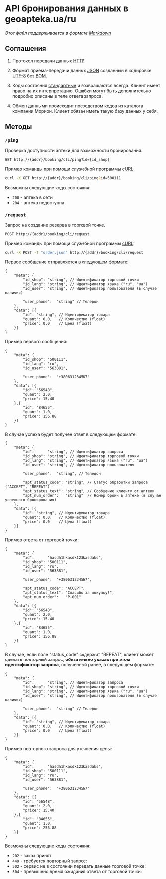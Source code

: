 # API бронирования данных в geoapteka.ua/ru
*Этот файл поддерживается в формате [Markdown]*

## Соглашения
1. Протокол передачи данных [HTTP]

2. Формат приема-передачи данных [JSON] созданный в кодировке [UTF-8] без [BOM].

3. Коды состояния [стандартные](http://en.wikipedia.org/wiki/List_of_HTTP_status_codes) и возвращаются всегда. Клиент имеет право на их интерпретацию. Ошибки могут быть дополнительно подробно описаны в теле ответа запроса.

4. Обмен данными происходит посредством кодов из каталога компании Морион. Клиент обязан иметь такую базу данных у себя. 

## Методы

### `/ping`
Проверка доступности аптеки для возможности бронирования.
```
GET http://{addr}/booking/cli/ping?id={id_shop}
```

Пример команды при помощи служебной программы [cURL]:
```sh
curl -X GET http://{addr}/booking/cli/ping?id=500111
```

Возможны следующие коды состояния:
* `200` - аптека в сети
* `204` - аптека недоступна

### `/request`
Запрос на создание резерва в торговой точке.
```
POST http://{addr}/booking/cli/request
```

Пример команды при помощи служебной программы [cURL]:
```sh
curl -X POST -T "order.json" http://{addr}/booking/cli/request
```

Первое сообщение отправляется в следующем формате:
```
{
    "meta": {
        "id_shop": "string", // Идентификатор торговой точки
        "id_lang": "string", // Идентификатор языка ("ru", "ua")
        "id_user": "string", // Идентификатор пользователя (в случае наличия)

        "user_phone":  "string" // Телефон
    },
    "data": [{
        "id": "string", // Идентификатор товара
        "quant": 0.0,   // Количество (float)
        "price": 0.0    // Цена (float)
    }]
}
```

Пример первого сообщения:
```
{
    "meta": {
        "id_shop": "500111",
        "id_lang": "ru",
        "id_user": "563881",

        "user_phone":  "+380631234567"
    },
    "data": [{
        "id": "56548",
        "quant": 2.0,
        "price": 15.40
    },{
        "id": "84655",
        "quant": 1.0,
        "price": 156.88
    }]
}
```

В случае успеха будет получен ответ в следующем формате:
```
{
    "meta": {
        "id":      "string", // Идентификатор запроса
        "id_shop": "string", // Идентификатор торговой точки
        "id_lang": "string", // Идентификатор языка ("ru", "ua")
        "id_user": "string", // Идентификатор пользователя

        "user_phone":  "string", // Телефон

        "apt_status_code": "string", // Статус обработки запроса ("ACCEPT", "REPEAT")
        "apt_status_text": "string", // Сообщение клиенту от аптеки
        "apt_num_order":   "string"  // Номер брони в аптеке (в случае успешного бронирования)
    },
    "data": [{
        "id": "string", // Идентификатор товара
        "quant": 0.0,   // Количество (float)
        "price": 0.0    // Цена (float)
    }]
}
```

Пример ответа от торговой точки:
```
{
    "meta": {
        "id":      "hasdh1hkasdk123kasdaks",
        "id_shop": "500111",
        "id_lang": "ru",
        "id_user": "563881",

        "user_phone":  "+380631234567",

        "apt_status_code": "ACCEPT",
        "apt_status_text": "Спасибо за покупку!",
        "apt_num_order":   "P-001"
    },
    "data": [{
        "id": "56548",
        "quant": 2.0,
        "price": 15.40
    },{
        "id": "84655",
        "quant": 1.0,
        "price": 156.88
    }]
}
```

В случае, если поле "status_code" содержит "REPEAT", клиент может сделать повторный запрос, **обязательно указав при этом идентификатор запроса**, полученный ранее, в следующем формате:
```
{
    "meta": {
        "id":      "string", // Идентификатор запроса
        "id_shop": "string", // Идентификатор торговой точки
        "id_lang": "string", // Идентификатор языка ("ru", "ua")
        "id_user": "string", // Идентификатор пользователя (в случае наличия)

        "user_phone":  "string" // Телефон
    },
    "data": [{
        "id": "string", // Идентификатор товара
        "quant": 0.0,   // Количество (float)
        "price": 0.0    // Цена (float)
    }]
}
```

Пример повторного запроса для уточнения цены:
```
{
    "meta": {
        "id":      "hasdh1hkasdk123kasdaks",
        "id_shop": "500111",
        "id_lang": "ru",
        "id_user": "563881",

        "user_phone":  "+380631234567"
    },
    "data": [{
        "id": "56548",
        "quant": 2.0,
        "price": 15.40
    },{
        "id": "84655",
        "quant": 1.0,
        "price": 256.88
    }]
}
```

Возможны следующие коды состояния:
* `202` - заказ принят
* `449` - требуется повторный запрос:
* `502` - сервис не в состоянии передать данные торговой точке:
* `504` - превышено время ожидания ответа от торговой точки:

[Markdown]:https://ru.wikipedia.org/wiki/Markdown
[JSON]:http://json.org/json-ru.html
[UTF-8]:https://ru.wikipedia.org/w/index.php?title=UTF-8
[BOM]:https://ru.wikipedia.org/w/index.php?oldid=70741439
[HTTP]:https://ru.wikipedia.org/wiki/HTTP
[cURL]:https://ru.wikipedia.org/wiki/CURL
